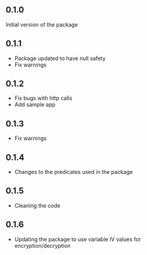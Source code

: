 ## 0.1.0

Initial version of the package

## 0.1.1

* Package updated to have null safety
* Fix warnings

## 0.1.2

* Fix bugs with http calls
* Add sample app

## 0.1.3

* Fix warnings

## 0.1.4

* Changes to the predicates used in the package

## 0.1.5

* Cleaning the code

## 0.1.6

* Updating the package to use variable IV values for encryption/decryption
